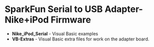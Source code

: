 SparkFun Serial to USB Adapter- Nike+iPod Firmware
==================================================

* **Nike_iPod_Serial** - Visual Basic  examples
* **VB-Extras** - Visual Basic  extra files for work on the adapter board. 



